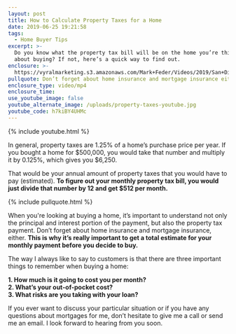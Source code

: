 ```yaml
---
layout: post
title: How to Calculate Property Taxes for a Home
date: 2019-06-25 19:21:58
tags:
  - Home Buyer Tips
excerpt: >-
  Do you know what the property tax bill will be on the home you’re thinking
  about buying? If not, here’s a quick way to find out.
enclosure: >-
  https://vyralmarketing.s3.amazonaws.com/Mark+Feder/Videos/2019/San+Diego+Loan+Advisor-+How+to+Calculate+Property+Taxes+for+a+Home.mp4
pullquote: Don’t forget about home insurance and mortgage insurance either.
enclosure_type: video/mp4
enclosure_time:
use_youtube_image: false
youtube_alternate_image: /uploads/property-taxes-youtube.jpg
youtube_code: h7kiBY4UHMc
---
```


{% include youtube.html %}

In general, property taxes are 1.25% of a home’s purchase price per year. If you bought a home for $500,000, you would take that number and multiply it by 0.125%, which gives you $6,250.&nbsp;

That would be your annual amount of property taxes that you would have to pay (estimated). **To figure out your monthly property tax bill, you would just divide that number by 12 and get $512 per month.**

{% include pullquote.html %}

When you're looking at buying a home, it’s important to understand not only the principal and interest portion of the payment, but also the property tax payment. Don’t forget about home insurance and mortgage insurance, either. **This is why it’s really important to get a total estimate for your monthly payment before you decide to buy.**

The way I always like to say to customers is that there are three important things to remember when buying a home:

**1\. How much is it going to cost you per month?<br>2\. What’s your out-of-pocket cost?<br>3\. What risks are you taking with your loan?**

If you ever want to discuss your particular situation or if you have any questions about mortgages for me, don’t hesitate to give me a call or send me an email. I look forward to hearing from you soon.